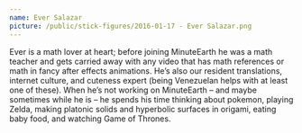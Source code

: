 ```yaml
---
name: Ever Salazar
picture: /public/stick-figures/2016-01-17 - Ever Salazar.png
---
```


Ever is a math lover at heart; before joining MinuteEarth he was a math teacher and gets carried away with any video that has math references or math in fancy after effects animations. He’s also our resident translations, internet culture, and cuteness expert (being Venezuelan helps with at least one of these). When he’s not working on MinuteEarth – and maybe sometimes while he is – he spends his time thinking about pokemon, playing Zelda, making platonic solids and hyperbolic surfaces in origami, eating baby food, and watching Game of Thrones.
